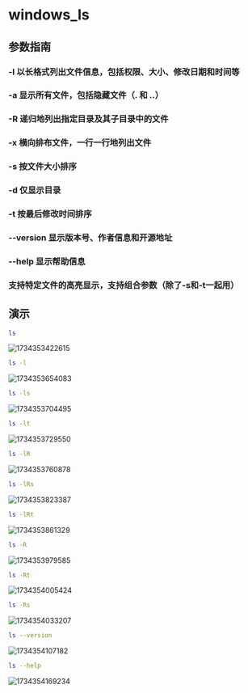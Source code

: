 # windows_ls

## 参数指南

### -l	以长格式列出文件信息，包括权限、大小、修改日期和时间等

### -a	显示所有文件，包括隐藏文件（. 和 ..）

### -R	递归地列出指定目录及其子目录中的文件

### -x	横向排布文件，一行一行地列出文件

### -s	按文件大小排序

### -d	仅显示目录

### -t	按最后修改时间排序

### --version 显示版本号、作者信息和开源地址

### --help	显示帮助信息

### 支持特定文件的高亮显示，支持组合参数（除了-s和-t一起用）




## 演示

```bash
ls
```

![1734353422615](images/README/1734353422615.png)

```bash
ls -l
```

![1734353654083](images/README/1734353654083.png)

```bash
ls -ls
```

![1734353704495](images/README/1734353704495.png)

```bash
ls -lt
```

![1734353729550](images/README/1734353729550.png)

```bash
ls -lR 
```

![1734353760878](images/README/1734353760878.png)

```bash
ls -lRs
```

![1734353823387](images/README/1734353823387.png)

```bash
ls -lRt
```

![1734353861329](images/README/1734353861329.png)

```bash
ls -R
```

![1734353979585](images/README/1734353979585.png)

```bash
ls -Rt
```

![1734354005424](images/README/1734354005424.png)

```bash
ls -Rs
```

![1734354033207](images/README/1734354033207.png)

```bash
ls --version
```

![1734354107182](images/README/1734354107182.png)

```bash
ls --help
```

![1734354169234](images/README/1734354169234.png)
